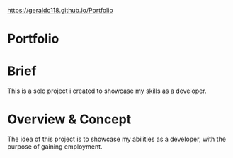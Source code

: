 https://geraldc118.github.io/Portfolio

# Portfolio

# Brief
This is a solo project i created to showcase my skills as a developer.
<!-- # Deployed Project Link -->

# Overview & Concept
The idea of this project is to showcase my abilities as a developer, with the purpose of gaining employment.

<!-- # Technologies Used
In this project I used Html,Javascript,Bulma,Node and React. 

The icons were imported from React-icons and the fonts used from fontawesome.

# Approach Taken (Thought process & methods of producing it, show where you took the lead)
I started this project when i first began my python bootcamp. i created the site originally just using basic html and css to begin with, but then when i came back to the site after completing my web development bootcamp i decided to remove the python packages and add react to allow the site access to the vast react library. -->



<!-- # Visuals (Code Snippets and Screenshots) -->

<!-- # Bugs, Blockers & Wins


# Future Features + Key Learnings -->



